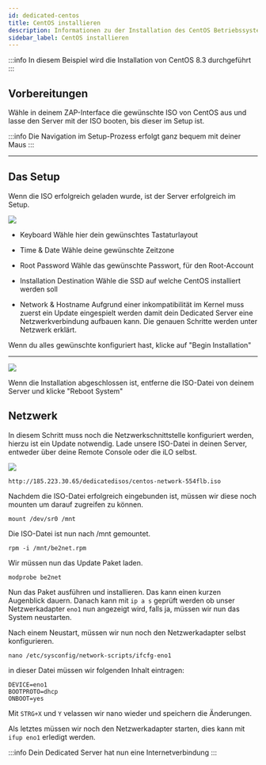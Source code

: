 ```yaml
---
id: dedicated-centos
title: CentOS installieren
description: Informationen zu der Installation des CentOS Betriebssystem auf deinem Dedicated Server von ZAP-Hosting - ZAP-Hosting.com Dokumentation
sidebar_label: CentOS installieren
---
```


:::info
In diesem Beispiel wird die Installation von CentOS 8.3 durchgeführt
:::

## Vorbereitungen
Wähle in deinem ZAP-Interface die gewünschte ISO von CentOS aus und lasse den Server mit der ISO booten, bis dieser im Setup ist.

:::info
Die Navigation im Setup-Prozess erfolgt ganz bequem mit deiner Maus
:::

***

## Das Setup
Wenn die ISO erfolgreich geladen wurde, ist der Server erfolgreich im Setup.

![](https://screensaver01.zap-hosting.com/index.php/s/YFQt6Jmw5wi4QZZ/preview)

* Keyboard
Wähle hier dein gewünschtes Tastaturlayout

* Time & Date 
Wähle deine gewünschte Zeitzone

* Root Password
Wähle das gewünschte Passwort, für den Root-Account

* Installation Destination
Wähle die SSD auf welche CentOS installiert werden soll

* Network & Hostname
Aufgrund einer inkompatibilität im Kernel muss zuerst ein Update eingespielt werden damit dein Dedicated Server eine Netzwerkverbindung aufbauen kann.
Die genauen Schritte werden unter Netzwerk erklärt.

Wenn du alles gewünschte konfiguriert hast, klicke auf "Begin Installation"

***

![](https://screensaver01.zap-hosting.com/index.php/s/iqF8KzziQix3jyd/preview)

Wenn die Installation abgeschlossen ist, entferne die ISO-Datei von deinem Server und klicke "Reboot System"

## Netzwerk

In diesem Schritt muss noch die Netzwerkschnittstelle konfiguriert werden, hierzu ist ein Update notwendig.
Lade unsere ISO-Datei in deinen Server, entweder über deine Remote Console oder die iLO selbst.

![](https://screensaver01.zap-hosting.com/index.php/s/skiKLacFGZnMwr9/preview)

```http://185.223.30.65/dedicatedisos/centos-network-554flb.iso```

Nachdem die ISO-Datei erfolgreich eingebunden ist, müssen wir diese noch mounten um darauf zugreifen zu können.

```mount /dev/sr0 /mnt```

Die ISO-Datei ist nun nach /mnt gemountet.

```rpm -i /mnt/be2net.rpm```

Wir müssen nun das Update Paket laden.

```modprobe be2net```

Nun das Paket ausführen und installieren. Das kann einen kurzen Augenblick dauern.
Danach kann mit `ip a s` geprüft werden ob unser Netzwerkadapter `eno1` nun angezeigt wird, falls ja, müssen wir nun das System neustarten.

Nach einem Neustart, müssen wir nun noch den Netzwerkadapter selbst konfigurieren.

```nano /etc/sysconfig/network-scripts/ifcfg-eno1```

in dieser Datei müssen wir folgenden Inhalt eintragen:

```
DEVICE=eno1
BOOTPROTO=dhcp
ONBOOT=yes
```

Mit `STRG+X` und `Y` velassen wir nano wieder und speichern die Änderungen.

Als letztes müssen wir noch den Netzwerkadapter starten, dies kann mit `ifup eno1` erledigt werden.

:::info
Dein Dedicated Server hat nun eine Internetverbindung
:::
